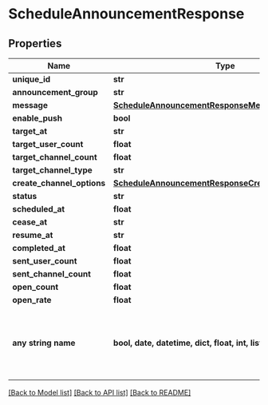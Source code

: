 # ScheduleAnnouncementResponse


## Properties
Name | Type | Description | Notes
------------ | ------------- | ------------- | -------------
**unique_id** | **str** |  | [optional] 
**announcement_group** | **str** |  | [optional] 
**message** | [**ScheduleAnnouncementResponseMessage**](ScheduleAnnouncementResponseMessage.md) |  | [optional] 
**enable_push** | **bool** |  | [optional] 
**target_at** | **str** |  | [optional] 
**target_user_count** | **float** |  | [optional] 
**target_channel_count** | **float** |  | [optional] 
**target_channel_type** | **str** |  | [optional] 
**create_channel_options** | [**ScheduleAnnouncementResponseCreateChannelOptions**](ScheduleAnnouncementResponseCreateChannelOptions.md) |  | [optional] 
**status** | **str** |  | [optional] 
**scheduled_at** | **float** |  | [optional] 
**cease_at** | **str** |  | [optional] 
**resume_at** | **str** |  | [optional] 
**completed_at** | **float** |  | [optional] 
**sent_user_count** | **float** |  | [optional] 
**sent_channel_count** | **float** |  | [optional] 
**open_count** | **float** |  | [optional] 
**open_rate** | **float** |  | [optional] 
**any string name** | **bool, date, datetime, dict, float, int, list, str, none_type** | any string name can be used but the value must be the correct type | [optional]

[[Back to Model list]](../README.md#documentation-for-models) [[Back to API list]](../README.md#documentation-for-api-endpoints) [[Back to README]](../README.md)


